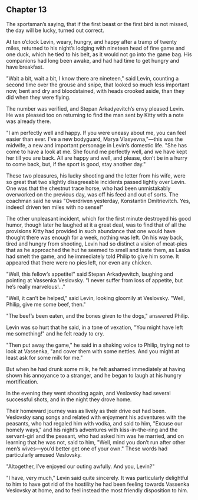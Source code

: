 ## Chapter 13


The sportsman’s saying, that if the first beast or the first bird is not
missed, the day will be lucky, turned out correct.

At ten o’clock Levin, weary, hungry, and happy after a tramp of twenty
miles, returned to his night’s lodging with nineteen head of fine game
and one duck, which he tied to his belt, as it would not go into the
game bag. His companions had long been awake, and had had time to get
hungry and have breakfast.

"Wait a bit, wait a bit, I know there are nineteen," said Levin,
counting a second time over the grouse and snipe, that looked so much
less important now, bent and dry and bloodstained, with heads crooked
aside, than they did when they were flying.

The number was verified, and Stepan Arkadyevitch’s envy pleased Levin.
He was pleased too on returning to find the man sent by Kitty with a
note was already there.

"I am perfectly well and happy. If you were uneasy about me, you can
feel easier than ever. I’ve a new bodyguard, Marya Vlasyevna,"—this was
the midwife, a new and important personage in Levin’s domestic life.
"She has come to have a look at me. She found me perfectly well, and we
have kept her till you are back. All are happy and well, and please,
don’t be in a hurry to come back, but, if the sport is good, stay
another day."

These two pleasures, his lucky shooting and the letter from his wife,
were so great that two slightly disagreeable incidents passed lightly
over Levin. One was that the chestnut trace horse, who had been
unmistakably overworked on the previous day, was off his feed and out of
sorts. The coachman said he was "Overdriven yesterday, Konstantin
Dmitrievitch. Yes, indeed! driven ten miles with no sense!"

The other unpleasant incident, which for the first minute destroyed his
good humor, though later he laughed at it a great deal, was to find that
of all the provisions Kitty had provided in such abundance that one
would have thought there was enough for a week, nothing was left. On his
way back, tired and hungry from shooting, Levin had so distinct a vision
of meat-pies that as he approached the hut he seemed to smell and taste
them, as Laska had smelt the game, and he immediately told Philip to
give him some. It appeared that there were no pies left, nor even any
chicken.

"Well, this fellow’s appetite!" said Stepan Arkadyevitch, laughing and
pointing at Vassenka Veslovsky. "I never suffer from loss of appetite,
but he’s really marvelous!..."

"Well, it can’t be helped," said Levin, looking gloomily at Veslovsky.
"Well, Philip, give me some beef, then."

"The beef’s been eaten, and the bones given to the dogs," answered
Philip.

Levin was so hurt that he said, in a tone of vexation, "You might have
left me something!" and he felt ready to cry.

"Then put away the game," he said in a shaking voice to Philip, trying
not to look at Vassenka, "and cover them with some nettles. And you
might at least ask for some milk for me."

But when he had drunk some milk, he felt ashamed immediately at having
shown his annoyance to a stranger, and he began to laugh at his hungry
mortification.

In the evening they went shooting again, and Veslovsky had several
successful shots, and in the night they drove home.

Their homeward journey was as lively as their drive out had been.
Veslovsky sang songs and related with enjoyment his adventures with the
peasants, who had regaled him with vodka, and said to him, "Excuse our
homely ways," and his night’s adventures with kiss-in-the-ring and the
servant-girl and the peasant, who had asked him was he married, and on
learning that he was not, said to him, "Well, mind you don’t run after
other men’s wives—you’d better get one of your own." These words had
particularly amused Veslovsky.

"Altogether, I’ve enjoyed our outing awfully. And you, Levin?"

"I have, very much," Levin said quite sincerely. It was particularly
delightful to him to have got rid of the hostility he had been feeling
towards Vassenka Veslovsky at home, and to feel instead the most
friendly disposition to him.



